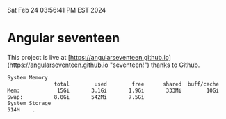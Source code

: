 Sat Feb 24 03:56:41 PM EST 2024

# Angular seventeen


This project is live at [https://angularseventeen.github.io](https://angularseventeen.github.io "seventeen!") thanks to Github.

```bash
System Memory
               total        used        free      shared  buff/cache   available
Mem:            15Gi       3.1Gi       1.9Gi       333Mi        10Gi        12Gi
Swap:          8.0Gi       542Mi       7.5Gi
System Storage
514M	.
